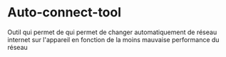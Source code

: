 # Auto-connect-tool
Outil qui permet de  qui permet de changer automatiquement de réseau internet sur l'appareil  en fonction de la moins mauvaise performance du réseau
